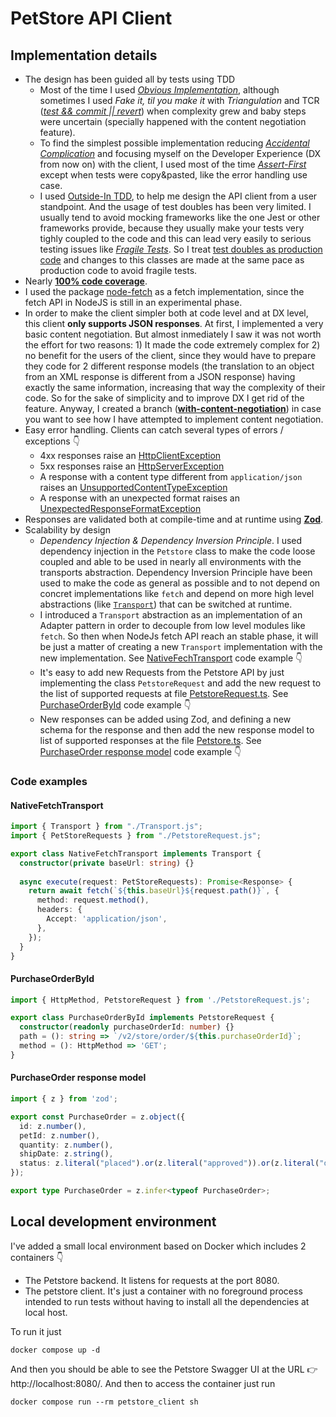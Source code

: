 # PetStore API Client

## Implementation details

* The design has been guided all by tests using TDD
  * Most of the time I used _[Obvious Implementation](https://relentlessdevelopment.wordpress.com/2014/06/18/make-it-run-make-it-right-the-three-implementation-strategies-of-tdd/)_, although sometimes I used _Fake it, til you make it_ with _Triangulation_ and TCR (_[test && commit || revert](https://medium.com/@kentbeck_7670/test-commit-revert-870bbd756864)_) when complexity grew and baby steps were uncertain (specially happened with the content negotiation feature).
  * To find the simplest possible implementation reducing _[Accidental Complication](https://www.youtube.com/watch?v=WSes_PexXcA)_ and focusing myself on the Developer Experience (DX from now on) with the client, I used most of the time _[Assert-First](https://medium.com/@travis_13686/assert-first-ask-questions-later-cfd3008b486d)_ except when tests were copy&pasted, like the error handling use case.
  * I used [Outside-In TDD](https://8thlight.com/insights/tdd-from-the-inside-out-or-the-outside-in), to help me design the API client from a user standpoint. And the usage of test doubles has been very limited. I usually tend to avoid mocking frameworks like the one Jest or other frameworks provide, because they usually make your tests very tighly coupled to the code and this can lead very easily to serious testing issues like _[Fragile Tests](http://xunitpatterns.com/Fragile%20Test.html)_. So I treat [test doubles as production code](src/transports/SpyingTransport.ts) and changes to this classes are made at the same pace as production code to avoid fragile tests.
* Nearly **[100% code coverage](https://theunic.github.io/petstore-client/)**.
* I used the package [node-fetch](https://github.com/node-fetch/node-fetch) as a fetch implementation, since the fetch API in NodeJS is still in an experimental phase.
* In order to make the client simpler both at code level and at DX level, this client **only supports JSON responses**. At first, I implemented a very basic content negotiation. But almost inmediately I saw it was not worth the effort for two reasons: 1) It made the code extremely complex for 2) no benefit for the users of the client, since they would have to prepare they code for 2 different response models (the translation to an object from an XML response is different from a JSON response) having exactly the same information, increasing that way the complexity of their code. So for the sake of simplicity and to improve DX I get rid of the feature. Anyway, I created a branch (**[with-content-negotiation](https://github.com/theUniC/petstore-client/blob/with-content-negotiation/src/Petstore.ts#L27)**) in case you want to see how I have attempted to implement content negotiation.
* Easy error handling. Clients can catch several types of errors / exceptions 👇
  * 4xx responses raise an [HttpClientException](src/exceptions/HttpClientException.ts)
  * 5xx responses raise an [HttpServerException](src/exceptions/HttpServerException.ts)
  * A response with a content type different from `application/json` raises an [UnsupportedContentTypeException](src/exceptions/UnsupportedContentTypeException.ts)
  * A response with an unexpected format raises an [UnexpectedResponseFormatException](src/exceptions/UnsupportedContentTypeException.ts)
* Responses are validated both at compile-time and at runtime using **[Zod](https://zod.dev/)**.
* Scalability by design
  * _Dependency Injection & Dependency Inversion Principle_. I used dependency injection in the `Petstore` class to make the code loose coupled and able to be used in nearly all environments with the transports abstraction. Dependency Inversion Principle have been used to make the code as general as possible and to not depend on concret implementations like `fetch` and depend on more high level abstractions (like [`Transport`](src/transports/Transport.ts)) that can be switched at runtime.
  * I introduced a `Transport` abstraction as an implementation of an Adapter pattern in order to decouple from low level modules like `fetch`. So then when NodeJs fetch API reach an stable phase, it will be just a matter of creating a new `Transport` implementation with the new implementation. See [NativeFechTransport](#nativefetchtransport) code example 👇
  * It's easy to add new Requests from the Petstore API by just implementing the class `PetstoreRequest` and add the new request to the list of supported requests at file [PetstoreRequest.ts](https://github.com/theUniC/petstore-client/blob/main/src/requests/PetstoreRequest.ts#L13). See [PurchaseOrderById](#purchaseorderbyid) code example 👇
  * New responses can be added using Zod, and defining a new schema for the response and then add the new response model to list of supported responses at the file [Petstore.ts](https://github.com/theUniC/petstore-client/blob/main/src/Petstore.ts#L10). See [PurchaseOrder response model](#purchaseorder-response-model) code example 👇

### Code examples

#### NativeFetchTransport

```typescript
import { Transport } from "./Transport.js";
import { PetStoreRequests } from "./PetstoreRequest.js";

export class NativeFetchTransport implements Transport {
  constructor(private baseUrl: string) {}
  
  async execute(request: PetStoreRequests): Promise<Response> {
    return await fetch(`${this.baseUrl}${request.path()}`, {
      method: request.method(),
      headers: {
        Accept: 'application/json',
      },
    });
  }
}
```

#### PurchaseOrderById

```typescript
import { HttpMethod, PetstoreRequest } from './PetstoreRequest.js';

export class PurchaseOrderById implements PetstoreRequest {
  constructor(readonly purchaseOrderId: number) {}
  path = (): string => `/v2/store/order/${this.purchaseOrderId}`;
  method = (): HttpMethod => 'GET';
}
```

#### PurchaseOrder response model

```typescript
import { z } from 'zod';

export const PurchaseOrder = z.object({
  id: z.number(),
  petId: z.number(),
  quantity: z.number(),
  shipDate: z.string(),
  status: z.literal("placed").or(z.literal("approved")).or(z.literal("delivered"))
});

export type PurchaseOrder = z.infer<typeof PurchaseOrder>;
```

## Local development environment

I've added a small local environment based on Docker which includes 2 containers 👇

* The Petstore backend. It listens for requests at the port 8080.
* The petstore client. It's just a container with no foreground process intended to run tests without having to install all the dependencies at local host.

To run it just

    docker compose up -d

And then you should be able to see the Petstore Swagger UI at the URL 👉 http://localhost:8080/. And then to access the container just run

    docker compose run --rm petstore_client sh

